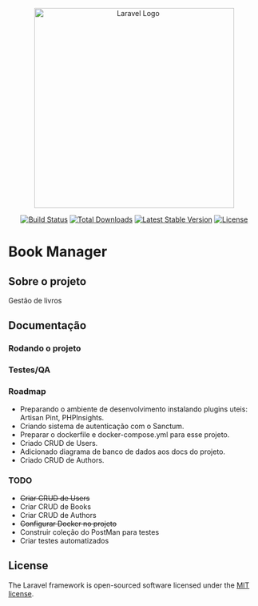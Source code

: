 <p align="center"><a href="https://laravel.com" target="_blank"><img src="https://raw.githubusercontent.com/laravel/art/master/logo-lockup/5%20SVG/2%20CMYK/1%20Full%20Color/laravel-logolockup-cmyk-red.svg" width="400" alt="Laravel Logo"></a></p>

<p align="center">
<a href="https://github.com/laravel/framework/actions"><img src="https://github.com/laravel/framework/workflows/tests/badge.svg" alt="Build Status"></a>
<a href="https://packagist.org/packages/laravel/framework"><img src="https://img.shields.io/packagist/dt/laravel/framework" alt="Total Downloads"></a>
<a href="https://packagist.org/packages/laravel/framework"><img src="https://img.shields.io/packagist/v/laravel/framework" alt="Latest Stable Version"></a>
<a href="https://packagist.org/packages/laravel/framework"><img src="https://img.shields.io/packagist/l/laravel/framework" alt="License"></a>
</p>

# Book Manager

## Sobre o projeto 
Gestão de livros

## Documentação

### Rodando o projeto

### Testes/QA

### Roadmap
- Preparando o ambiente de desenvolvimento instalando plugins uteis:
  Artisan Pint, PHPInsights.
- Criando sistema de autenticação com o Sanctum.
- Preparar o dockerfile e docker-compose.yml para esse projeto.
- Criado CRUD de Users.
- Adicionado diagrama de banco de dados aos docs do projeto.
- Criado CRUD de Authors.

### TODO
- ~~Criar CRUD de Users~~
- Criar CRUD de Books
- Criar CRUD de Authors
- ~~Configurar Docker no projeto~~
- Construir coleção do PostMan para testes
- Criar testes automatizados

## License

The Laravel framework is open-sourced software licensed under the [MIT license](https://opensource.org/licenses/MIT).
